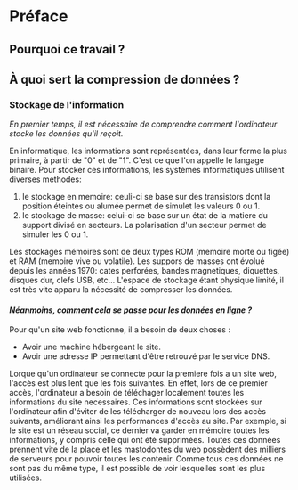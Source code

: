 # Préface
## Pourquoi ce travail ?
## À quoi sert la compression de données ?
### Stockage de l'information
*En premier temps, il est nécessaire de comprendre comment l'ordinateur stocke les données qu'il reçoit.*

En informatique, les informations sont représentées, dans leur forme la plus primaire, à partir de "0" et de "1". C'est ce que l'on appelle le langage binaire.
Pour stocker ces informations, les systèmes informatiques utilisent diverses methodes:
1. le stockage en memoire: ceuli-ci se base sur des transistors dont la position éteintes ou alumée permet de simulet les valeurs 0 ou 1.
2. le stockage de masse: celui-ci se base sur un état de la matiere du support divisé en secteurs. La polarisation d'un secteur permet de simuler les 0 ou 1.

Les stockages mémoires sont de deux types ROM (memoire morte ou figée) et RAM (memoire vive ou volatile).
Les suppors de masses ont évolué depuis les années 1970: cates perforées, bandes magnetiques, diquettes, disques dur, clefs USB, etc...
L'espace de stockage étant physique limité, il est très vite apparu la nécessité de compresser les données.


#### *Néanmoins, comment cela se passe pour les données en ligne ?*
Pour qu'un site web fonctionne, il a besoin de deux choses :
* Avoir une machine hébergeant le site.
* Avoir une adresse IP permettant d'être retrouvé par le service DNS.

Lorque qu'un ordinateur se connecte pour la premiere fois a un site web, l'accès est plus lent que les fois suivantes. En effet, lors de ce premier accès, l'ordinateur a besoin de téléchager localement toutes les informations du site necessaires. Ces informations sont stockées sur l'ordinateur afin d'éviter de les télécharger de nouveau lors des accès suivants, améliorant ainsi les performances d'accès au site. Par exemple, si le site est un réseau social, ce dernier va garder en mémoire toutes les informations, y compris celle qui ont été supprimées. Toutes ces données prennent vite de la place et les mastodontes du web possèdent des milliers de serveurs pour pouvoir toutes les contenir. Comme tous ces données ne sont pas du même type, il est possible de voir lesquelles sont les plus utilisées.